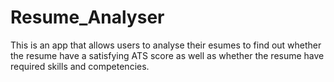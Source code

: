 # Resume_Analyser
This is an app that allows users to analyse their esumes to find out whether the resume have a satisfying ATS score as well as whether the resume have required skills and competencies.
